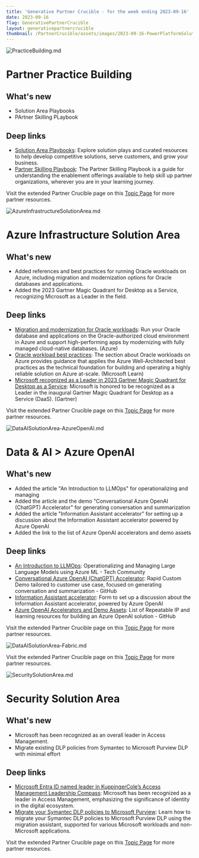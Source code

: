 ```yaml
---
title: 'Generative Partner Crucible - for the week ending 2023-09-16'
date: 2023-09-16
flag: GenerativePartnerCrucible
layout: generativepartnercrucible
thumbnail: /PartnerCrucible/assets/images/2023-09-16-PowerPlatformSolutionArea.md-image.png
---
```


![ PracticeBuilding.md ]( /PartnerCrucible/assets/images/2023-09-16-PracticeBuilding.md-image.png )

# Partner Practice Building

## What's new

- Solution Area Playbooks
- PArtner Skilling PLaybook

## Deep links

- [Solution Area Playbooks](https://partner.microsoft.com/explore/solution-areas): Explore solution plays and curated resources to help develop competitive solutions, serve customers, and grow your business.
- [Partner Skilling Playbook](https://assetsprod.microsoft.com/mpn/en-ca/partner-skilling-playbook.pdf): The Partner Skilling Playbook is a guide for understanding the enablement offerings available to help skill up partner organizations, wherever you are in your learning journey.

Visit the extended Partner Crucible page on this [Topic Page](https://lagimik.github.io/PartnerCrucible/PracticeBuilding) for more partner resources.


![ AzureInfrastructureSolutionArea.md ]( /PartnerCrucible/assets/images/2023-09-16-AzureInfrastructureSolutionArea.md-image.png )

# Azure Infrastructure Solution Area

## What's new

- Added references and best practices for running Oracle workloads on Azure, including migration and modernization options for Oracle databases and applications.
- Added the 2023 Gartner Magic Quadrant for Desktop as a Service, recognizing Microsoft as a Leader in the field.

## Deep links
- [Migration and modernization for Oracle workloads](https://azure.microsoft.com/en-us/solutions/oracle/): Run your Oracle database and applications on the Oracle-authorized cloud environment in Azure and support high-performing apps by modernizing with fully managed cloud-native databases. (Azure)
- [Oracle workload best practices](https://learn.microsoft.com/en-ca/azure/well-architected/oracle-iaas/overview): The section about Oracle workloads on Azure provides guidance that applies the Azure Well-Architected best practices as the technical foundation for building and operating a highly reliable solution on Azure at-scale. (Microsoft Learn)
- [Microsoft recognized as a Leader in 2023 Gartner Magic Quadrant for Desktop as a Service](https://www.microsoft.com/en-us/microsoft-365/blog/2023/09/13/microsoft-recognized-as-a-leader-in-2023-gartner-magic-quadrant-for-desktop-as-a-service/): Microsoft is honored to be recognized as a Leader in the inaugural Gartner Magic Quadrant for Desktop as a Service (DaaS). (Gartner)

Visit the extended Partner Crucible page on this [Topic Page](https://lagimik.github.io/PartnerCrucible/AzureInfrastructureSolutionArea) for more partner resources.

![ DataAISolutionArea-AzureOpenAI.md ]( /PartnerCrucible/assets/images/2023-09-16-DataAISolutionArea-AzureOpenAI.md-image.png )

# Data & AI > Azure OpenAI

## What's new

- Added the article "An Introduction to LLMOps" for operationalizing and managing 
- Added the article and the demo "Conversational Azure OpenAI (ChatGPT) Accelerator" for generating conversation and summarization
- Added the article "Information Assistant accelerator" for setting up a discussion about the Information Assistant accelerator powered by Azure OpenAI
- Added the link to the list of Azure OpenAI accelerators and demo assets
 
## Deep links

- [An Introduction to LLMOps](https://techcommunity.microsoft.com/t5/ai-machine-learning-blog/an-introduction-to-llmops-operationalizing-and-managing-large/ba-p/3910996): Operationalizing and Managing Large Language Models using Azure ML - Tech Community
- [Conversational Azure OpenAI (ChatGPT) Accelerator](https://github.com/MSUSAzureAccelerators/Conversational-Azure-OpenAI-Accelerator): Rapid Custom Demo tailored to customer use case, focused on generating conversation and summarization - GitHub
- [Information Assistant accelerator](https://forms.microsoft.com/pages/responsepage.aspx?id=v4j5cvGGr0GRqy180BHbR6o4NZzd2WJFhMOsgKclOl9UOFVXWEMyVERTVkxZTU9SUk5PVTkyUzdDRiQlQCN0PWcu): Form to set up a discussion about the Information Assistant accelerator, powered by Azure OpenAI
- [Azure OpenAI Accelerators and Demo Assets](https://github.com/Azure/ai-solution-accelerators-list/blob/main/OpenAIDemos/README.md): List of Repeatable IP and learning resources for building an Azure OpenAI solution - GitHub

Visit the extended Partner Crucible page on this [Topic Page](https://lagimik.github.io/PartnerCrucible/DataAISolutionArea-AzureOpenAI) for more partner resources.

![ DataAISolutionArea-Fabric.md ]( /PartnerCrucible/assets/images/2023-09-16-DataAISolutionArea-Fabric.md-image.png )


Visit the extended Partner Crucible page on this [Topic Page](https://lagimik.github.io/PartnerCrucible/DataAISolutionArea) for more partner resources.



![ SecuritySolutionArea.md ]( /PartnerCrucible/assets/images/2023-09-16-SecuritySolutionArea.md-image.png )

# Security Solution Area

## What's new

- Microsoft has been recognized as an overall leader in Access Management.
- Migrate existing DLP policies from Symantec to Microsoft Purview DLP with minimal effort

## Deep links

- [Microsoft Entra ID named leader in KuppingerCole’s Access Management Leadership Compass](https://techcommunity.microsoft.com/t5/microsoft-entra-azure-ad-blog/microsoft-entra-id-named-leader-in-kuppingercole-s-access/ba-p/3827394): Microsoft has been recognized as a leader in Access Management, emphasizing the significance of identity in the digital ecosystem.
- [Migrate your Symantec DLP policies to Microsoft Purview](https://techcommunity.microsoft.com/t5/security-compliance-and-identity/easily-migrate-your-symantec-dlp-policies-to-microsoft-purview/ba-p/3710764): Learn how to migrate your Symantec DLP policies to Microsoft Purview DLP using the migration assistant, supported for various Microsoft workloads and non-Microsoft applications.

Visit the extended Partner Crucible page on this [Topic Page](https://lagimik.github.io/PartnerCrucible/SecuritySolutionArea) for more partner resources.

